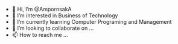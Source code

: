 - 👋 Hi, I’m @AmpornsakA
- 👀 I’m interested in Business of Technology
- 🌱 I’m currently learning Computer Programing and Management
- 💞️ I’m looking to collaborate on ...
- 📫 How to reach me ...

<!---
AmpornsakA/AmpornsakA is a ✨ special ✨ repository because its `README.md` (this file) appears on your GitHub profile.
You can click the Preview link to take a look at your changes.
--->
